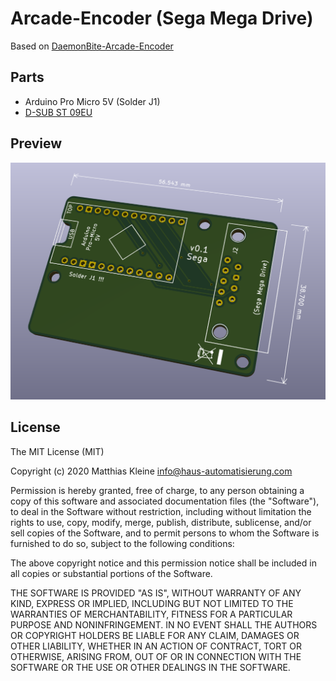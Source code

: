 # Arcade-Encoder (Sega Mega Drive)

Based on [DaemonBite-Arcade-Encoder](https://github.com/MickGyver/DaemonBite-Retro-Controllers-USB/tree/master/SegaControllerUSB)

## Parts

- Arduino Pro Micro 5V (Solder J1)
- [D-SUB ST 09EU](https://www.reichelt.de/d-sub-stecker-9-polig-gewinkelt-rm-2-77-d-sub-st-09eu-p6986.html)

## Preview

![PCB Preview](https://raw.githubusercontent.com/klein0r/pcb-arcade-encoder/sega-megadrive/preview.png)

## License

The MIT License (MIT)

Copyright (c) 2020 Matthias Kleine <info@haus-automatisierung.com>

Permission is hereby granted, free of charge, to any person obtaining a copy
of this software and associated documentation files (the "Software"), to deal
in the Software without restriction, including without limitation the rights
to use, copy, modify, merge, publish, distribute, sublicense, and/or sell
copies of the Software, and to permit persons to whom the Software is
furnished to do so, subject to the following conditions:

The above copyright notice and this permission notice shall be included in
all copies or substantial portions of the Software.

THE SOFTWARE IS PROVIDED "AS IS", WITHOUT WARRANTY OF ANY KIND, EXPRESS OR
IMPLIED, INCLUDING BUT NOT LIMITED TO THE WARRANTIES OF MERCHANTABILITY,
FITNESS FOR A PARTICULAR PURPOSE AND NONINFRINGEMENT. IN NO EVENT SHALL THE
AUTHORS OR COPYRIGHT HOLDERS BE LIABLE FOR ANY CLAIM, DAMAGES OR OTHER
LIABILITY, WHETHER IN AN ACTION OF CONTRACT, TORT OR OTHERWISE, ARISING FROM,
OUT OF OR IN CONNECTION WITH THE SOFTWARE OR THE USE OR OTHER DEALINGS IN
THE SOFTWARE.
